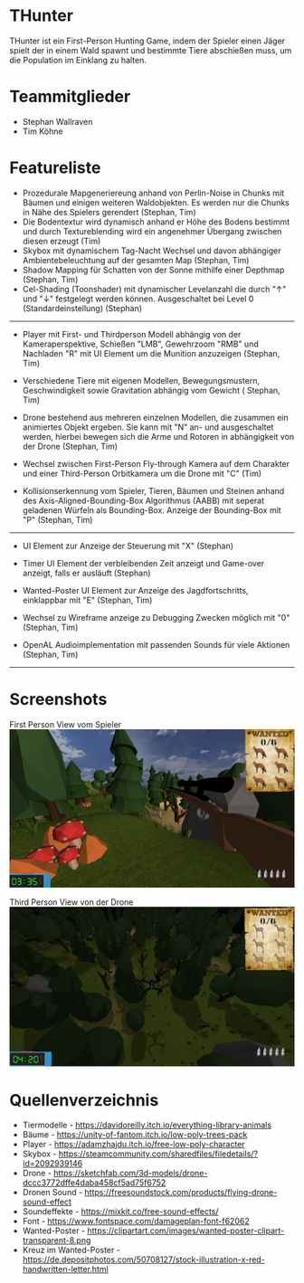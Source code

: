 # THunter

THunter ist ein First-Person Hunting Game, indem der Spieler einen Jäger spielt der in einem Wald spawnt und bestimmte
Tiere abschießen muss, um die Population im Einklang zu halten.

# Teammitglieder

- Stephan Wallraven
- Tim Köhne

# Featureliste

- Prozedurale Mapgeneriereung anhand von Perlin-Noise in Chunks mit Bäumen und einigen weiteren Waldobjekten. Es werden
  nur die Chunks in Nähe des Spielers gerendert (Stephan, Tim)
- Die Bodentextur wird dynamisch anhand er Höhe des Bodens bestimmt und durch Textureblending wird ein angenehmer
  Übergang zwischen diesen erzeugt (Tim)
- Skybox mit dynamischem Tag-Nacht Wechsel und davon abhängiger Ambientebeleuchtung auf der gesamten Map (Stephan, Tim)
- Shadow Mapping für Schatten von der Sonne mithilfe einer Depthmap (Stephan, Tim)
- Cel-Shading (Toonshader) mit dynamischer Levelanzahl die durch "↑" und "↓" festgelegt werden können. Ausgeschaltet bei
  Level 0 (Standardeinstellung) (Stephan)

--- 

- Player mit First- und Thirdperson Modell abhängig von der Kameraperspektive, Schießen "LMB", Gewehrzoom "RMB" und
  Nachladen "R" mit UI Element um die Munition anzuzeigen (Stephan, Tim)
- Verschiedene Tiere mit eigenen Modellen, Bewegungsmustern, Geschwindigkeit sowie Gravitation abhängig vom Gewicht (
  Stephan, Tim)

- Drone bestehend aus mehreren einzelnen Modellen, die zusammen ein animiertes Objekt ergeben. Sie kann mit "N" an- und
  ausgeschaltet werden, hierbei bewegen sich die Arme und Rotoren in abhängigkeit von der Drone (Stephan, Tim)
- Wechsel zwischen First-Person Fly-through Kamera auf dem Charakter und einer Third-Person Orbitkamera um die Drone
  mit "C" (Tim)
- Kollisionserkennung vom Spieler, Tieren, Bäumen und Steinen anhand des Axis-Aligned-Bounding-Box Algorithmus (AABB)
  mit seperat geladenen Würfeln als Bounding-Box. Anzeige der Bounding-Box mit "P" (Stephan, Tim)

---

- UI Element zur Anzeige der Steuerung mit "X" (Stephan)
- Timer UI Element der verbleibenden Zeit anzeigt und Game-over anzeigt, falls er ausläuft (Stephan)
- Wanted-Poster UI Element zur Anzeige des Jagdfortschritts, einklappbar mit "E" (Stephan, Tim)

- Wechsel zu Wireframe anzeige zu Debugging Zwecken möglich mit "0" (Stephan, Tim)
- OpenAL Audioimplementation mit passenden Sounds für viele Aktionen (Stephan, Tim)

- ---

# Screenshots
First Person View vom Spieler
![First Person View](project/assets/Screenshots/screenshot%20first%20person.png)

Third Person View von der Drone
![Third Person View](project/assets/Screenshots/screenshot%20third%20person.png)


# Quellenverzeichnis

- Tiermodelle - https://davidoreilly.itch.io/everything-library-animals
- Bäume - https://unity-of-fantom.itch.io/low-poly-trees-pack
- Player - https://adamzhajdu.itch.io/free-low-poly-character
- Skybox - https://steamcommunity.com/sharedfiles/filedetails/?id=2092939146
- Drone - https://sketchfab.com/3d-models/drone-dccc3772dffe4daba458cf5ad75f6752
- Dronen Sound - https://freesoundstock.com/products/flying-drone-sound-effect
- Soundeffekte - https://mixkit.co/free-sound-effects/
- Font - https://www.fontspace.com/damageplan-font-f62062
- Wanted-Poster - https://clipartart.com/images/wanted-poster-clipart-transparent-8.png
- Kreuz im Wanted-Poster - https://de.depositphotos.com/50708127/stock-illustration-x-red-handwritten-letter.html
